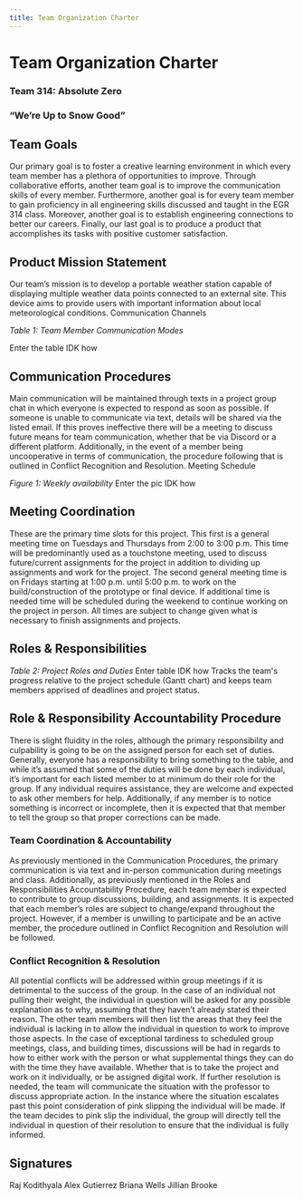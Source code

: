 ```yaml
---
title: Team Organization Charter
---
```

# Team Organization Charter

### Team 314: Absolute Zero

### “We’re Up to Snow Good”

## Team Goals

Our primary goal is to foster a creative learning environment in which every team member has a plethora of opportunities to improve. Through collaborative efforts, another team goal is to improve the communication skills of every member. Furthermore, another goal is for every team member to gain proficiency in all engineering skills discussed and taught in the EGR 314 class. Moreover, another goal is to establish engineering connections to better our careers. Finally, our last goal is to produce a product that accomplishes its tasks with positive customer satisfaction.

## Product Mission Statement

Our team’s mission is to develop a portable weather station capable of displaying multiple weather data points connected to an external site. This device aims to provide users with important information about local meteorological conditions.
Communication Channels

_Table 1: Team Member Communication Modes_


Enter the table IDK how

## Communication Procedures
Main communication will be maintained through texts in a project group chat in which everyone is expected to respond as soon as possible. If someone is unable to communicate via text, details will be shared via the listed email. If this proves ineffective there will be a meeting to discuss future means for team communication, whether that be via Discord or a different platform. Additionally, in the event of a member being uncooperative in terms of communication, the procedure following that is outlined in Conflict Recognition and Resolution.
Meeting Schedule

_Figure 1: Weekly availability_
Enter the pic IDK how

## Meeting Coordination
These are the primary time slots for this project. This first is a general meeting time on Tuesdays and Thursdays from 2:00 to 3:00 p.m. This time will be predominantly used as a touchstone meeting, used to discuss future/current assignments for the project in addition to dividing up assignments and work for the project. The second general meeting time is on Fridays starting at 1:00 p.m. until 5:00 p.m. to work on the build/construction of the prototype or final device. If additional time is needed time will be scheduled during the weekend to continue working on the project in person.
All times are subject to change given what is necessary to finish assignments and projects.

## Roles & Responsibilities

_Table 2: Project Roles and Duties_
Enter table IDK how
Tracks the team's progress relative to the project schedule (Gantt chart) and keeps team members apprised of deadlines and project status.

## Role & Responsibility Accountability Procedure
There is slight fluidity in the roles, although the primary responsibility and culpability is going to be on the assigned person for each set of duties. Generally, everyone has a responsibility to bring something to the table, and while it’s assumed that some of the duties will be done by each individual, it’s important for each listed member to at minimum do their role for the group. If any individual requires assistance, they are welcome and expected to ask other members for help. Additionally, if any member is to notice something is incorrect or incomplete, then it is expected that that member to tell the group so that proper corrections can be made.

### Team Coordination & Accountability
As previously mentioned in the Communication Procedures, the primary communication is via text and in-person communication during meetings and class. Additionally, as previously mentioned in the Roles and Responsibilities Accountability Procedure, each team member is expected to contribute to group discussions, building, and assignments. It is expected that each member’s roles are subject to change/expand throughout the project. However, if a member is unwilling to participate and be an active member, the procedure outlined in Conflict Recognition and Resolution will be followed.

### Conflict Recognition & Resolution
All potential conflicts will be addressed within group meetings if it is detrimental to the success of the group. In the case of an individual not pulling their weight, the individual in question will be asked for any possible explanation as to why, assuming that they haven’t already stated their reason. The other team members will then list the areas that they feel the individual is lacking in to allow the individual in question to work to improve those aspects. In the case of exceptional tardiness to scheduled group meetings, class, and building times, discussions will be had in regards to how to either work with the person or what supplemental things they can do with the time they have available. Whether that is to take the project and work on it individually, or be assigned digital work. If further resolution is needed, the team will communicate the situation with the professor to discuss appropriate action. In the instance where the situation escalates past this point consideration of pink slipping the individual will be made. If the team decides to pink slip the individual, the group will directly tell the individual in question of their resolution to ensure that the individual is fully informed.

## Signatures
Raj Kodithyala
Alex Gutierrez
Briana Wells
Jillian Brooke
